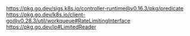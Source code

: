 https://pkg.go.dev/sigs.k8s.io/controller-runtime@v0.16.3/pkg/predicate
https://pkg.go.dev/k8s.io/client-go@v0.28.3/util/workqueue#RateLimitingInterface
https://pkg.go.dev/io#LimitedReader

